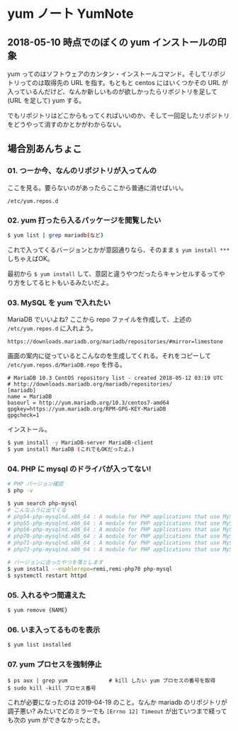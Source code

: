 yum ノート YumNote
===

## 2018-05-10 時点でのぼくの yum インストールの印象

yum ってのはソフトウェアのカンタン・インストールコマンド。そしてリポジトリってのは取得先の URL を指す。もともと centos にはいくつかその URL が入っているんだけど、なんか新しいものが欲しかったらリポジトリを足して(URL を足して) yum する。

でもリポジトリはどこからもってくればいいのか、そして一回足したリポジトリをどうやって消すのかとかがわからない。

## 場合別あんちょこ

### 01. つーか今、なんのリポジトリが入ってんの

ここを見る。要らないのがあったらここから普通に消せばいい。

```
/etc/yum.repos.d
```

### 02. yum 打ったら入るパッケージを閲覧したい

```bash
$ yum list | grep mariadb(など)
```

これで入ってくるバージョンとかが意図通りなら、そのまま `$ yum install ***` しちゃえばOK。

最初から `$ yum install` して、意図と違うやつだったらキャンセルするってやり方をしてるヒトもいるみたいだよ。

### 03. MySQL を yum で入れたい

MariaDB でいいよね? ここから repo ファイルを作成して、上述の `/etc/yum.repos.d` に入れよう。

```
https://downloads.mariadb.org/mariadb/repositories/#mirror=limestone
```

画面の案内に従っているとこんなのを生成してくれる。それをコピーして `/etc/yum.repos.d/MariaDB.repo` を作る。

```
# MariaDB 10.3 CentOS repository list - created 2018-05-12 03:19 UTC
# http://downloads.mariadb.org/mariadb/repositories/
[mariadb]
name = MariaDB
baseurl = http://yum.mariadb.org/10.3/centos7-amd64
gpgkey=https://yum.mariadb.org/RPM-GPG-KEY-MariaDB
gpgcheck=1
```

インストール。

```bash
$ yum install -y MariaDB-server MariaDB-client
$ yum install MariaDB (これでもOKだったよ。)
```

### 04. PHP に mysql のドライバが入ってない!

```bash
# PHP バージョン確認
$ php -v

$ yum search php-mysql
# こんなふうに出てくる
# php54-php-mysqlnd.x86_64 : A module for PHP applications that use MySQL databases
# php55-php-mysqlnd.x86_64 : A module for PHP applications that use MySQL databases
# php56-php-mysqlnd.x86_64 : A module for PHP applications that use MySQL databases
# php70-php-mysqlnd.x86_64 : A module for PHP applications that use MySQL databases
# php71-php-mysqlnd.x86_64 : A module for PHP applications that use MySQL databases
# php72-php-mysqlnd.x86_64 : A module for PHP applications that use MySQL databases

# バージョンに合ったやつを落とします
$ yum install --enablerepo=remi,remi-php70 php-mysql
$ systemctl restart httpd
```

### 05. 入れるやつ間違えた

```bash
$ yum remove {NAME}
```

### 06. いま入ってるものを表示

```bash
$ yum list installed
```

### 07. yum プロセスを強制停止

```
$ ps aux | grep yum             # kill したい yum プロセスの番号を取得
$ sudo kill -kill プロセス番号
```

これが必要になったのは 2019-04-19 のこと。なんか mariadb のリポジトリが調子悪い? みたいでどのミラーでも `[Errno 12] Timeout` が出ていつまで経っても次の yum ができなかったとき。
